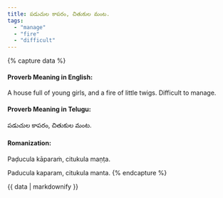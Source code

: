 ```yaml
---
title: పడుచుల కాపరం, చితుకుల మంట.
tags:
  - "manage"
  - "fire"
  - "difficult"
---
```


{% capture data %}
#### Proverb Meaning in English:
A house full of young girls, and a fire of little twigs.
Difficult to manage.

#### Proverb Meaning in Telugu:
పడుచుల కాపరం, చితుకుల మంట.

#### Romanization:
Paḍucula kāparaṁ, citukula maṇṭa.

Paducula kaparam, citukula manta.
{% endcapture %}

{{ data | markdownify }}

